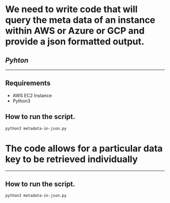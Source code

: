 # We need to write code that will query the meta data of an instance within AWS or Azure or GCP and provide a json formatted output.
## _Pyhton_
----------------------------------------------------------------
## Requirements
- AWS EC2 Instance
- Python3

## How to run the script.
```python3 metadata-in-json.py```



# The code allows for a particular data key to be retrieved individually

-----------------------------------------------------------------------

## How to run the script.
```python3 metadata-in-json.py```
